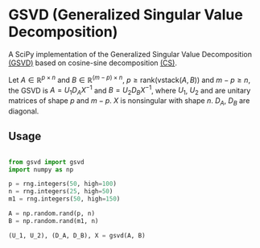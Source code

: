 # GSVD (Generalized Singular Value Decomposition)

A SciPy implementation of the Generalized Singular Value Decomposition [(GSVD)](https://en.wikipedia.org/wiki/Generalized_singular_value_decomposition) based on cosine-sine decomposition [(CS)](https://docs.scipy.org/doc/scipy/reference/generated/scipy.linalg.cossin.html).

Let $A \in \mathbb{R}^{p \times n}$ and $B \in \mathbb{R}^{(m-p) \times n}$, $p \ge \text{rank}(\text{vstack}(A, B))$ and $m-p \ge n$, the GSVD is $A = U_1 D_A X^{-1}$ and $B = U_2 D_B X^{-1}$, where $U_1$, $U_2$ and are unitary matrices of shape $p$ and $m-p$. $X$ is nonsingular with shape $n$. $D_A$, $D_B$ are diagonal.

## Usage

```python

from gsvd import gsvd
import numpy as np

p = rng.integers(50, high=100)
n = rng.integers(25, high=50)
m1 = rng.integers(50, high=150)

A = np.random.rand(p, n)
B = np.random.rand(m1, n)

(U_1, U_2), (D_A, D_B), X = gsvd(A, B)

```